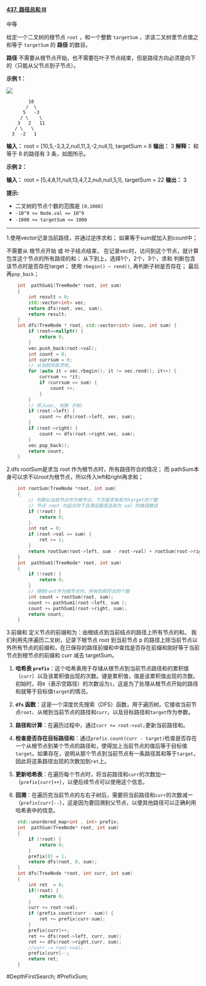 #### [437. 路径总和 III](https://leetcode.cn/problems/path-sum-iii/)

中等

给定一个二叉树的根节点 `root` ，和一个整数 `targetSum` ，求该二叉树里节点值之和等于 `targetSum` 的 **路径** 的数目。

**路径** 不需要从根节点开始，也不需要在叶子节点结束，但是路径方向必须是向下的（只能从父节点到子节点）。

**示例 1：**

![](https://assets.leetcode.com/uploads/2021/04/09/pathsum3-1-tree.jpg)
```
        10
       /  \
      5   -3
     / \    \
    3   2   11
   / \   \
  3  -2   1
```

**输入：** root = [10,5,-3,3,2,null,11,3,-2,null,1], targetSum = 8
**输出：** 3
**解释：** 和等于 8 的路径有 3 条，如图所示。

**示例 2：**

**输入：** root = [5,4,8,11,null,13,4,7,2,null,null,5,1], targetSum = 22
**输出：** 3

**提示:**

- 二叉树的节点个数的范围是 `[0,1000]`
- `-10^9 <= Node.val <= 10^9` 
- `-1000 <= targetSum <= 1000`
---- ----
1.使用vector记录当前路径，并通过逆序求和；
如果等于sum就加入到count中；

不需要从 根节点开始 或 叶子结点结束，
在记录vec时，访问到这个节点，就计算包含这个节点的所有路径的和；
从下到上，选择1个，2个，3个，求和 判断包含该节点时是否存在target；
使用 `rbegin() ~ rend()`,
再判断子树是否存在；
最后再`pop_back`；
```cpp
    int  pathSum1(TreeNode* root, int sum)
    {
        int result = 0;
        std::vector<int> vec;
        return dfs(root, vec, sum);
        return result;
    }
    int dfs(TreeNode * root, std::vector<int> &vec, int sum) {
        if (root==nullptr) {
            return 0;
        }
        vec.push_back(root->val);
        int count = 0;
        int currsum = 0;
        // 从当前向前求和,
        for (auto it = vec.rbegin(); it != vec.rend(); it++) {
            currsum += *it;
            if (currsum == sum) {
                count ++;
            }
        }
        // 传入vec, 判断 子树;
        if (root->left) {
            count += dfs(root->left, vec, sum);
        }
        if (root->right) {
            count += dfs(root->right,vec, sum);
        }
        vec.pop_back();
        return count;
    }
```

2.dfs rootSum是求当 root 作为根节点时，所有路径符合的情况；
而 pathSum本身可以求不以root为根节点，所以传入left和right再求和；
```cpp
    int rootSum(TreeNode *root, int sum)
    {
        // 判断以当前节点作为根节点，下方是否有和为target的个数
        // 节点 root 为起点向下且满足路径总和为 val 的路径数目
        if (!root) {
            return 0;
        }
        int ret = 0;
        if (root->val == sum) {
            ret += 1;
        }
        return rootSum(root->left, sum - root->val) + rootSum(root->right, sum - root->val) + ret;
    }
    int  pathSum1(TreeNode* root, int sum)
    {
        if (!root) {
            return 0;
        }
        // 得到root作为根节点时，所有的和符合的个数
        int count = rootSum(root, sum);
        count += pathSum1(root->left, sum );
        count += pathSum1(root->right, sum);
        return count;
    }
```

3.前缀和
定义节点的前缀和为：由根结点到当前结点的路径上所有节点的和。
我们利用先序遍历二叉树，记录下根节点 root 到当前节点 p 的路径上除当前节点以外所有节点的前缀和，在已保存的路径前缀和中查找是否存在前缀和刚好等于当前节点到根节点的前缀和 curr 减去 targetSum。

1. **哈希表 `prefix`**：这个哈希表用于存储从根节点到当前节点路径和的累积值（`curr`）以及该累积值出现的次数。键是累积值，值是该累积值出现的次数。初始时，将`0`（表示空路径）的次数设为`1`，这是为了处理从根节点开始的路径和就等于目标值`target`的情况。

2. **`dfs` 函数**：这是一个深度优先搜索（DFS）函数，用于遍历树。它接收当前节点`root`、从根到当前节点的路径和`curr`，以及目标路径和`target`作为参数。

3. **路径和计算**：在遍历过程中，通过`curr += root->val;`更新当前路径和。

4. **检查是否存在目标路径和**：通过`prefix.count(curr - target)`检查是否存在一个从根节点到某个节点的路径和，使得加上当前节点的值后等于目标值`target`。如果存在，说明从那个节点到当前节点有一条路径其和等于`target`，因此将这条路径出现的次数加到`ret`上。

5. **更新哈希表**：在遍历每个节点时，将当前路径和`curr`的次数加一（`prefix[curr]++`），以便后续节点可以使用这个信息。

6. **回溯**：在遍历完当前节点的左右子树后，需要将当前路径和`curr`的次数减一（`prefix[curr]--`），这是因为要回溯到父节点，以便其他路径可以正确利用哈希表中的信息。
```cpp
    std::unordered_map<int , int> prefix;
    int  pathSum(TreeNode* root, int sum)
    {
        if (!root) {
            return 0;
        }
        prefix[0] = 1;
        return dfs(root, 0, sum);
    }
    int dfs(TreeNode *root, int curr, int sum)
    {
        int ret  = 0;
        if(!root) {
            return 0;
        }
        curr += root->val;
        if (prefix.count(curr - sum)) {
            ret += prefix[curr-sum];
        }
        prefix[curr]++;
        ret += dfs(root->left, curr, sum);
        ret += dfs(root->right,curr, sum);
        //curr -= root->val;
        prefix[curr]--;
        return ret;
    }
```
#DepthFirstSearch; #PrefixSum;
